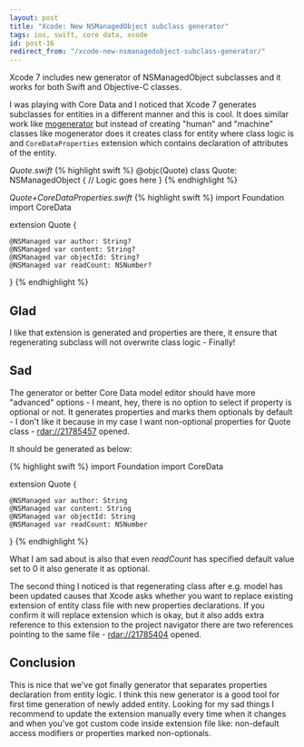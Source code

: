 ```yaml
---
layout: post
title: "Xcode: New NSManagedObject subclass generator"
tags: ios, swift, core data, xcode
id: post-16
redirect_from: "/xcode-new-nsmanagedobject-subclass-generator/"
---
```

Xcode 7 includes new generator of NSManagedObject subclasses and it works for
both Swift and Objective-C classes.

I was playing with Core Data and I noticed that Xcode 7 generates subclasses
for entities in a different manner and this is cool. It does similar work like [mogenerator][mogenerator] but instead of creating "human" and "machine" classes
like mogenerator does it creates class for entity where class logic is and `CoreDataProperties` extension which contains declaration of attributes
of the entity.

*Quote.swift*
{% highlight swift %}
@objc(Quote)
class Quote: NSManagedObject {
    // Logic goes here
}
{% endhighlight %}

*Quote+CoreDataProperties.swift*
{% highlight swift %}
import Foundation
import CoreData

extension Quote {

    @NSManaged var author: String?
    @NSManaged var content: String?
    @NSManaged var objectId: String?
    @NSManaged var readCount: NSNumber?

}
{% endhighlight %}

## Glad
I like that extension is generated and properties are there, it ensure that
regenerating subclass will not overwrite class logic - Finally!

## Sad
The generator or better Core Data model editor should have more "advanced"
options - I meant, hey, there is no option to select if property is optional
or not. It generates properties and marks them optionals by default - I don't
like it because in my case I want non-optional properties for Quote class - [rdar://21785457][rdar-1] opened.

It should be generated as below:

{% highlight swift %}
import Foundation
import CoreData

extension Quote {

    @NSManaged var author: String
    @NSManaged var content: String
    @NSManaged var objectId: String
    @NSManaged var readCount: NSNumber

}
{% endhighlight %}

What I am sad about is also that even <em>readCount</em> has specified default
value set to 0 it also generate it as optional.

The second thing I noticed is that regenerating class after e.g. model has been
updated causes that Xcode asks whether you want to replace existing extension
of entity class file with new properties declarations. If you confirm it will
replace extension which is okay, but it also adds extra reference to this
extension to the project navigator there are two references pointing to the
same file - [rdar://21785404][rdar-2] opened.


## Conclusion
This is nice that we've got finally generator that separates properties
declaration from entity logic. I think this new generator is a good tool for
first time generation of newly added entity. Looking for my sad things I
recommend to update the extension manually every time when it changes and when
you've got custom code inside extension file like: non-default access modifiers
or properties marked non-optionals.

[mogenerator]: http://rentzsch.github.io/mogenerator/
[rdar-1]: http://www.openradar.me/21785457
[rdar-2]: http://www.openradar.me/21785404
